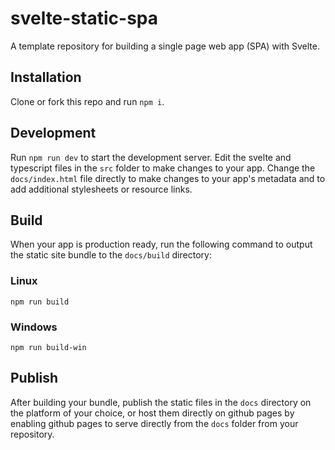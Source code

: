 # svelte-static-spa
A template repository for building a single page web app (SPA) with Svelte.

## Installation

Clone or fork this repo and run `npm i`.

## Development

Run `npm run dev` to start the development server. Edit the svelte and typescript files in the `src` folder to make changes to your app. Change the `docs/index.html` file directly to make changes to your app's metadata and to add additional stylesheets or resource links.

## Build

When your app is production ready, run the following command to output the static site bundle to the `docs/build` directory:

### Linux

`npm run build`

### Windows

`npm run build-win`

## Publish

After building your bundle, publish the static files in the `docs` directory on the platform of your choice, or host them directly on github pages by enabling github pages to serve directly from the `docs` folder from your repository.
